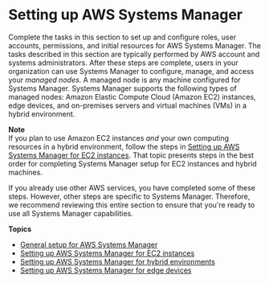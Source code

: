 # Setting up AWS Systems Manager<a name="systems-manager-setting-up"></a>

Complete the tasks in this section to set up and configure roles, user accounts, permissions, and initial resources for AWS Systems Manager\. The tasks described in this section are typically performed by AWS account and systems administrators\. After these steps are complete, users in your organization can use Systems Manager to configure, manage, and access your *managed nodes*\. A managed node is any machine configured for Systems Manager\. Systems Manager supports the following types of managed nodes: Amazon Elastic Compute Cloud \(Amazon EC2\) instances, edge devices, and on\-premises servers and virtual machines \(VMs\) in a hybrid environment\.

**Note**  
If you plan to use Amazon EC2 instances *and* your own computing resources in a hybrid environment, follow the steps in [Setting up AWS Systems Manager for EC2 instances](systems-manager-setting-up-ec2.md)\. That topic presents steps in the best order for completing Systems Manager setup for EC2 instances and hybrid machines\.

If you already use other AWS services, you have completed some of these steps\. However, other steps are specific to Systems Manager\. Therefore, we recommend reviewing this entire section to ensure that you're ready to use all Systems Manager capabilities\. 

**Topics**
+ [General setup for AWS Systems Manager](setting_up_prerequisites.md)
+ [Setting up AWS Systems Manager for EC2 instances](systems-manager-setting-up-ec2.md)
+ [Setting up AWS Systems Manager for hybrid environments](systems-manager-managedinstances.md)
+ [Setting up AWS Systems Manager for edge devices](systems-manager-setting-up-edge-devices.md)